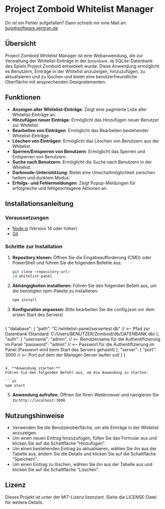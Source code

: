 # Project Zomboid Whitelist Manager

Dir ist ein Fehler aufgefallen? Dann schreib mir eine Mail an: bug@software.xentran.de

## Übersicht
Project Zomboid Whitelist Manager ist eine Webanwendung, die zur Verwaltung der Whitelist-Einträge in der `Datenbank.db` SQLite-Datenbank des Spiels Project Zomboid entwickelt wurde. Diese Anwendung ermöglicht es Benutzern, Einträge in der Whitelist anzuzeigen, hinzuzufügen, zu aktualisieren und zu löschen und bietet eine benutzerfreundliche Oberfläche mit ansprechenden Designelementen.

## Funktionen
- **Anzeigen aller Whitelist-Einträge**: Zeigt eine paginierte Liste aller Whitelist-Einträge an.
- **Hinzufügen neuer Einträge**: Ermöglicht das Hinzufügen neuer Benutzer zur Whitelist.
- **Bearbeiten von Einträgen**: Ermöglicht das Bearbeiten bestehender Whitelist-Einträge.
- **Löschen von Einträgen**: Ermöglicht das Löschen von Benutzern aus der Whitelist.
- **Sperren/Entsperren von Benutzern**: Ermöglicht das Sperren und Entsperren von Benutzern.
- **Suche nach Benutzern**: Ermöglicht die Suche nach Benutzern in der Whitelist.
- **Darkmode-Unterstützung**: Bietet eine Umschaltmöglichkeit zwischen hellem und dunklem Modus.
- **Erfolgs- und Fehlermeldungen**: Zeigt Popup-Meldungen für erfolgreiche und fehlgeschlagene Aktionen an.

## Installationsanleitung

### Voraussetzungen
- [Node.js](https://nodejs.org/) (Version 14 oder höher)
- [Git](https://git-scm.com/)

### Schritte zur Installation
1. **Repository klonen:**
   Öffnen Sie die Eingabeaufforderung (CMD) oder PowerShell und führen Sie die folgenden Befehle aus:

   ```sh
   git clone <repository-url>
   cd whitelist-panel
   ```

2. **Abhängigkeiten installieren:**
   Führen Sie den folgenden Befehl aus, um die benötigten npm-Pakete zu installieren:

   ```sh
   npm install
   ```

3. **Konfiguration anpassen:**
   Bitte bearbeiten Sie die config.json vor dem ersten Start des Servers!

   ```json
  {
  "database": {
    "path": "C:/whitelist-panel/servertest.db" // <-- Pfad zur Datenbank (Standard: C:/Users/BENUTZER/Zomboid/db/DATENBANK.db)
  },
  "auth": {
    "username": "admin", // <-- Benutzername für die Authentifizierung im Panel
    "password": "admin" // <-- Passwort für die Authentifizierung im Panel (Passwort wird beim Start des Servers gehasht)
  },
  "server": {
    "port": 3000 // <-- Port auf dem der Manager-Server laufen soll
  }
}
   ```

4. **Anwendung starten:**
   Führen Sie den folgenden Befehl aus, um die Anwendung zu starten:
   
   ```sh
   npm start
   ```

5. **Anwendung aufrufen:**
   Öffnen Sie Ihren Webbrowser und navigieren Sie zu `http://localhost:3000`.

## Nutzungshinweise
- Verwenden Sie die Benutzeroberfläche, um alle Einträge in der Whitelist anzuzeigen.
- Um einen neuen Eintrag hinzuzufügen, füllen Sie das Formular aus und klicken Sie auf die Schaltfläche "Hinzufügen".
- Um einen bestehenden Eintrag zu aktualisieren, wählen Sie ihn aus der Tabelle aus, ändern Sie die Details und klicken Sie auf die Schaltfläche "Speichern".
- Um einen Eintrag zu löschen, wählen Sie ihn aus der Tabelle aus und klicken Sie auf die Schaltfläche "Löschen".

## Lizenz
Dieses Projekt ist unter der MIT-Lizenz lizenziert. Siehe die LICENSE-Datei für weitere Details.